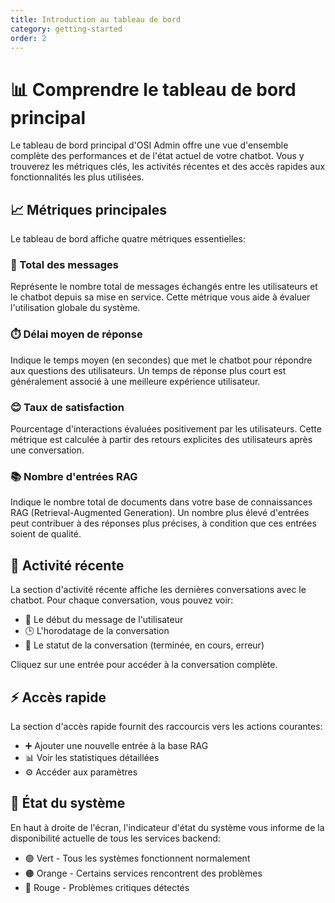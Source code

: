 ```yaml
---
title: Introduction au tableau de bord
category: getting-started
order: 2
---
```


# 📊 Comprendre le tableau de bord principal

Le tableau de bord principal d'OSI Admin offre une vue d'ensemble complète des performances et de l'état actuel de votre chatbot. Vous y trouverez les métriques clés, les activités récentes et des accès rapides aux fonctionnalités les plus utilisées.

## 📈 Métriques principales

Le tableau de bord affiche quatre métriques essentielles:

### 💬 Total des messages
Représente le nombre total de messages échangés entre les utilisateurs et le chatbot depuis sa mise en service. Cette métrique vous aide à évaluer l'utilisation globale du système.

### ⏱️ Délai moyen de réponse
Indique le temps moyen (en secondes) que met le chatbot pour répondre aux questions des utilisateurs. Un temps de réponse plus court est généralement associé à une meilleure expérience utilisateur.

### 😊 Taux de satisfaction
Pourcentage d'interactions évaluées positivement par les utilisateurs. Cette métrique est calculée à partir des retours explicites des utilisateurs après une conversation.

### 📚 Nombre d'entrées RAG
Indique le nombre total de documents dans votre base de connaissances RAG (Retrieval-Augmented Generation). Un nombre plus élevé d'entrées peut contribuer à des réponses plus précises, à condition que ces entrées soient de qualité.

## 🔄 Activité récente

La section d'activité récente affiche les dernières conversations avec le chatbot. Pour chaque conversation, vous pouvez voir:
- 📝 Le début du message de l'utilisateur
- 🕒 L'horodatage de la conversation
- 🚦 Le statut de la conversation (terminée, en cours, erreur)

Cliquez sur une entrée pour accéder à la conversation complète.

## ⚡ Accès rapide

La section d'accès rapide fournit des raccourcis vers les actions courantes:
- ➕ Ajouter une nouvelle entrée à la base RAG
- 📊 Voir les statistiques détaillées
- ⚙️ Accéder aux paramètres

## 🔔 État du système

En haut à droite de l'écran, l'indicateur d'état du système vous informe de la disponibilité actuelle de tous les services backend:
- 🟢 Vert - Tous les systèmes fonctionnent normalement
- 🟠 Orange - Certains services rencontrent des problèmes
- 🔴 Rouge - Problèmes critiques détectés 